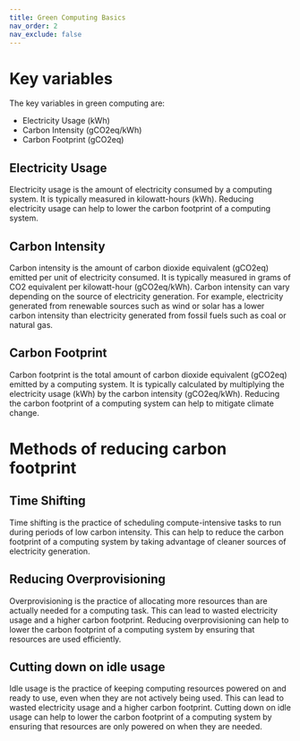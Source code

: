 ```yaml
---
title: Green Computing Basics
nav_order: 2
nav_exclude: false     
---
```


# Key variables
The key variables in green computing are:
* Electricity Usage (kWh)
* Carbon Intensity (gCO2eq/kWh)
* Carbon Footprint (gCO2eq)
## Electricity Usage
Electricity usage is the amount of electricity consumed by a computing system. It is typically measured in kilowatt-hours (kWh). Reducing electricity usage can help to lower the carbon footprint of a computing system.
## Carbon Intensity
Carbon intensity is the amount of carbon dioxide equivalent (gCO2eq) emitted per unit of
electricity consumed. It is typically measured in grams of CO2 equivalent per kilowatt-hour (gCO2eq/kWh). Carbon intensity can vary depending on the source of electricity generation. For example, electricity generated from renewable sources such as wind or solar has a lower carbon intensity than electricity generated from fossil fuels such as coal or natural gas.
## Carbon Footprint
Carbon footprint is the total amount of carbon dioxide equivalent (gCO2eq) emitted by a
computing system. It is typically calculated by multiplying the electricity usage (kWh) by the carbon intensity (gCO2eq/kWh). Reducing the carbon footprint of a computing system can help to mitigate climate change.


# Methods of reducing carbon footprint
## Time Shifting
Time shifting is the practice of scheduling compute-intensive tasks to run during periods of low carbon intensity. This can help to reduce the carbon footprint of a computing system by taking advantage of cleaner sources of electricity generation.
## Reducing Overprovisioning
Overprovisioning is the practice of allocating more resources than are actually needed for a computing task. This can lead to wasted electricity usage and a higher carbon footprint. Reducing overprovisioning can help to lower the carbon footprint of a computing system by ensuring that resources are used efficiently.
## Cutting down on idle usage
Idle usage is the practice of keeping computing resources powered on and ready to use, even when they are not actively being used. This can lead to wasted electricity usage and a higher carbon footprint. Cutting down on idle usage can help to lower the carbon footprint of a computing system by ensuring that resources are only powered on when they are needed.
